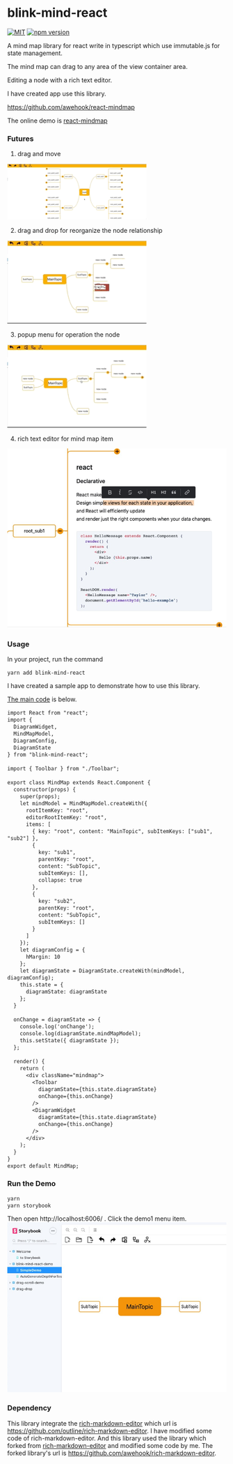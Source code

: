 # blink-mind-react
<a href="https://github.com/awehook/blink-mind-react"><img src="https://img.shields.io/github/license/awehook/blink-mind-react.svg" alt="MIT"/></a>
[![npm version](https://img.shields.io/npm/v/blink-mind-react.svg?style=flat)](https://www.npmjs.com/package/blink-mind-react)

A mind map library for react  write in  typescript which use immutable.js for state management.

The mind map can drag to any area of the view container area. 

Editing a node with a rich text editor.

I have created app use this library.

https://github.com/awehook/react-mindmap

The online demo is [react-mindmap](https://awehook.github.io/react-mindmap/)

### Futures
1. drag and move

![image](./screenshots/drag-and-move.gif)

2. drag and drop for reorganize the node relationship

![image](./screenshots/drag-and-drop.gif)

3. popup menu for operation the node

![image](./screenshots/node-popup-menu.gif)

4. rich text editor for mind map item

![image](./screenshots/rich-edit.jpg)

### Usage
In your project, run the command
```
yarn add blink-mind-react
```

I have created a sample app to demonstrate how to use this library.

[The main code](https://github.com/awehook/react-mindmap/blob/master/src/component/MindMap.js) is below.
```
import React from "react";
import {
  DiagramWidget,
  MindMapModel,
  DiagramConfig,
  DiagramState
} from "blink-mind-react";

import { Toolbar } from "./Toolbar";

export class MindMap extends React.Component {
  constructor(props) {
    super(props);
    let mindModel = MindMapModel.createWith({
      rootItemKey: "root",
      editorRootItemKey: "root",
      items: [
        { key: "root", content: "MainTopic", subItemKeys: ["sub1", "sub2"] },
        {
          key: "sub1",
          parentKey: "root",
          content: "SubTopic",
          subItemKeys: [],
          collapse: true
        },
        {
          key: "sub2",
          parentKey: "root",
          content: "SubTopic",
          subItemKeys: []
        }
      ]
    });
    let diagramConfig = {
      hMargin: 10
    };
    let diagramState = DiagramState.createWith(mindModel, diagramConfig);
    this.state = {
      diagramState: diagramState
    };
  }

  onChange = diagramState => {
    console.log('onChange');
    console.log(diagramState.mindMapModel);
    this.setState({ diagramState });
  };

  render() {
    return (
      <div className="mindmap">
        <Toolbar
          diagramState={this.state.diagramState}
          onChange={this.onChange}
        />
        <DiagramWidget
          diagramState={this.state.diagramState}
          onChange={this.onChange}
        />
      </div>
    );
  }
}
export default MindMap;
```

### Run the Demo
```
yarn
yarn storybook
```
Then open http://localhost:6006/ .
Click the demo1 menu item.
![image](./screenshots/open-demo.jpg)



### Dependency

This library integrate the [rich-markdown-editor](https://github.com/outline/rich-markdown-editor) which url is https://github.com/outline/rich-markdown-editor.
I have modified some code of rich-markdown-editor.
And this library used the library which forked from [rich-markdown-editor](https://github.com/outline/rich-markdown-editor) and modified some code by me.
The forked library's url is https://github.com/awehook/rich-markdown-editor.
